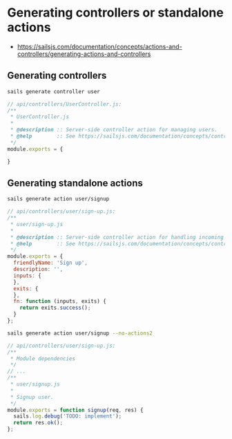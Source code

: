 # Generating controllers or standalone actions

- https://sailsjs.com/documentation/concepts/actions-and-controllers/generating-actions-and-controllers

## Generating controllers

```bash
sails generate controller user
```

```javascript
// api/controllers/UserController.js:
/**
 * UserController.js
 *
 * @description :: Server-side controller action for managing users.
 * @help        :: See https://sailsjs.com/documentation/concepts/controllers
 */
module.exports = {

}
```

## Generating standalone actions

```bash
sails generate action user/signup
```

```javascript
// api/controllers/user/sign-up.js:
/**
 * user/sign-up.js
 *
 * @description :: Server-side controller action for handling incoming requests.
 * @help        :: See https://sailsjs.com/documentation/concepts/controllers
 */
module.exports = {
  friendlyName: 'Sign up',
  description: '',
  inputs: {
  },
  exits: {
  },
  fn: function (inputs, exits) {
    return exits.success();
  }
};
```

```bash
sails generate action user/signup --no-actions2
```

```javascript
// api/controllers/user/sign-up.js:
/**
 * Module dependencies
 */
// ...
/**
 * user/signup.js
 *
 * Signup user.
 */
module.exports = function signup(req, res) {
  sails.log.debug('TODO: implement');
  return res.ok();
};
```